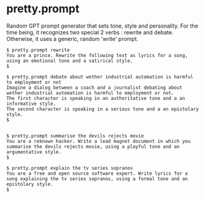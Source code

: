 # pretty.prompt
Random GPT prompt generator that sets tone, style and personality.
For the time being, it recognizes two special 2 verbs : rewrite and debate.
Otherwise, it uses a generic, random 'write' prompt.

```
$ pretty.prompt rewrite
You are a prince. Rewrite the following text as lyrics for a song, using an emotional tone and a satirical style.
$

$ pretty.prompt debate about wether industrial automation is harmful to employment or not
Imagine a dialog between a coach and a journalist debating about wether industrial automation is harmful to employment or not.
The first character is speaking in an authoritative tone and a an informative style.
The second character is speaking in a serious tone and a an epistolary style.
$


$ pretty.prompt summarise the devils rejects movie
You are a reknown hacker. Write a lead magnet document in which you summarise the devils rejects movie, using a playful tone and an argumentative style.
$

$ pretty.prompt explain the tv series sopranos
You are a free and open source software expert. Write lyrics for a song explaining the tv series sopranos, using a formal tone and an epistolary style.
$
```
